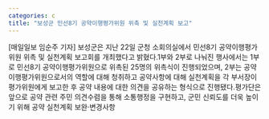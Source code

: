 ```yaml
---
categories: c
title: "보성군 민선8기 공약이행평가위원 위촉 및 실천계획 보고"
---
```

[매일일보 임순주 기자] 보성군은 지난 22일 군청 소회의실에서 민선8기 공약이행평가위원 위촉 및 실천계획 보고회를 개최했다고 밝혔다.1부와 2부로 나눠진 행사에서는 1부로 민선8기 공약이행평가위원으로 위촉된 25명의 위촉식이 진행되었으며, 2부는 공약이행평가위원으로서의 역할에 대해 청취하고 공약사항에 대해 실천계획을 각 부서장이 평가위원에게 보고한 후 공약 내용에 대한 의견을 공유하는 형식으로 진행됐다.평가단은 앞으로 공약 관련 주민 의견수렴을 통해 소통행정을 구현하고, 군민 신뢰도를 더욱 높이기 위해 공약 실천계획 보완·변경사항